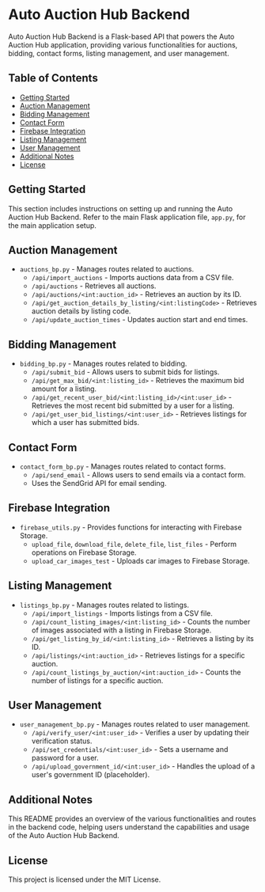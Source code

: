 # Auto Auction Hub Backend

Auto Auction Hub Backend is a Flask-based API that powers the Auto Auction Hub application, providing various functionalities for auctions, bidding, contact forms, listing management, and user management.

## Table of Contents

- [Getting Started](#getting-started)
- [Auction Management](#auction-management)
- [Bidding Management](#bidding-management)
- [Contact Form](#contact-form)
- [Firebase Integration](#firebase-integration)
- [Listing Management](#listing-management)
- [User Management](#user-management)
- [Additional Notes](#additional-notes)
- [License](#license)

## Getting Started

This section includes instructions on setting up and running the Auto Auction Hub Backend. Refer to the main Flask application file, `app.py`, for the main application setup.

## Auction Management

- `auctions_bp.py` - Manages routes related to auctions.
  - `/api/import_auctions` - Imports auctions data from a CSV file.
  - `/api/auctions` - Retrieves all auctions.
  - `/api/auctions/<int:auction_id>` - Retrieves an auction by its ID.
  - `/api/get_auction_details_by_listing/<int:listingCode>` - Retrieves auction details by listing code.
  - `/api/update_auction_times` - Updates auction start and end times.

## Bidding Management

- `bidding_bp.py` - Manages routes related to bidding.
  - `/api/submit_bid` - Allows users to submit bids for listings.
  - `/api/get_max_bid/<int:listing_id>` - Retrieves the maximum bid amount for a listing.
  - `/api/get_recent_user_bid/<int:listing_id>/<int:user_id>` - Retrieves the most recent bid submitted by a user for a listing.
  - `/api/get_user_bid_listings/<int:user_id>` - Retrieves listings for which a user has submitted bids.

## Contact Form

- `contact_form_bp.py` - Manages routes related to contact forms.
  - `/api/send_email` - Allows users to send emails via a contact form.
  - Uses the SendGrid API for email sending.

## Firebase Integration

- `firebase_utils.py` - Provides functions for interacting with Firebase Storage.
  - `upload_file`, `download_file`, `delete_file`, `list_files` - Perform operations on Firebase Storage.
  - `upload_car_images_test` - Uploads car images to Firebase Storage.

## Listing Management

- `listings_bp.py` - Manages routes related to listings.
  - `/api/import_listings` - Imports listings from a CSV file.
  - `/api/count_listing_images/<int:listing_id>` - Counts the number of images associated with a listing in Firebase Storage.
  - `/api/get_listing_by_id/<int:listing_id>` - Retrieves a listing by its ID.
  - `/api/listings/<int:auction_id>` - Retrieves listings for a specific auction.
  - `/api/count_listings_by_auction/<int:auction_id>` - Counts the number of listings for a specific auction.

## User Management

- `user_management_bp.py` - Manages routes related to user management.
  - `/api/verify_user/<int:user_id>` - Verifies a user by updating their verification status.
  - `/api/set_credentials/<int:user_id>` - Sets a username and password for a user.
  - `/api/upload_government_id/<int:user_id>` - Handles the upload of a user's government ID (placeholder).

## Additional Notes

This README provides an overview of the various functionalities and routes in the backend code, helping users understand the capabilities and usage of the Auto Auction Hub Backend.

## License

This project is licensed under the MIT License.
